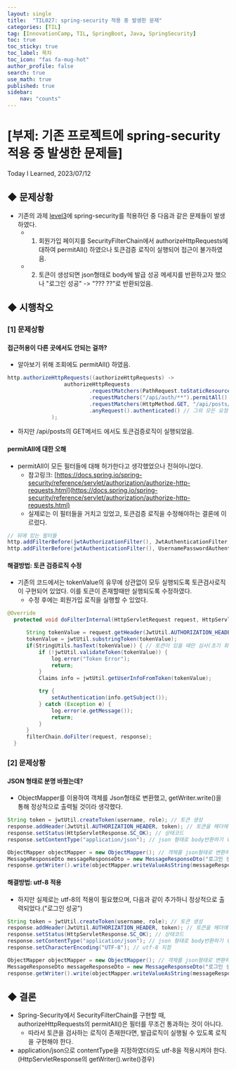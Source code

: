 ```yaml
---
layout: single
title:  "TIL027: spring-security 적용 중 발생한 문제"
categories: [TIL]
tag: [InnovationCamp, TIL, SpringBoot, Java, SpringSecurity] 
toc: true
toc_sticky: true
toc_label: 목차
toc_icon: "fas fa-mug-hot"
author_profile: false
search: true
use_math: true
published: true
sidebar:
    nav: "counts"
---
```


# [부제: 기존 프로젝트에 spring-security 적용 중 발생한 문제들]
Today I Learned, 2023/07/12

## ◆ 문제상황
- 기존의 과제 [level3](https://yihwanryu.github.io/til/TIL026/)에 spring-security를 적용하던 중 다음과 같은 문제들이 발생하였다.
  - 1) 회원가입 페이지를 SecurityFilterChain에서 authorizeHttpRequests에 대하여 permitAll() 하였으나 토큰검증 로직이 실행되어 접근이 불가하였음.
  - 2) 토큰이 생성되면 json형태로 body에 발급 성공 메세지를 반환하고자 했으나 "로그인 성공" -> "??? ??"로 반환되었음.

## ◆ 시행착오
### [1] 문제상황 
#### 접근허용이 다른 곳에서도 안되는 걸까?
  - 알아보기 위해 조회에도 permitAll() 하였음.
  
  ```java
  http.authorizeHttpRequests((authorizeHttpRequests) ->
                    authorizeHttpRequests
                            .requestMatchers(PathRequest.toStaticResources().atCommonLocations()).permitAll() // resources 접근 허용
                            .requestMatchers("/api/auth/**").permitAll() // api/auth/로 시작하는 요청 모두 접근 허가
                            .requestMatchers(HttpMethod.GET, "/api/posts/**").permitAll() // 게시글 조회는 모두 허용
                            .anyRequest().authenticated() // 그외 모든 요청 인증 처리
                );

  ```

  - 하지만 /api/posts의 GET메서드 에서도 토큰검증로직이 실행되었음.

#### permitAll에 대한 오해
  - permitAll이 모든 필터들에 대해 허가한다고 생각했었으나 전혀아니었다.
    - 참고링크: [https://docs.spring.io/spring-security/reference/servlet/authorization/authorize-http-requests.html](https://docs.spring.io/spring-security/reference/servlet/authorization/authorize-http-requests.html)
    - 실제로는 이 필터들을 거치고 있었고, 토큰검증 로직을 수정해야하는 결론에 이르렀다.

  ```java
  // 뒤에 있는 필터들
  http.addFilterBefore(jwtAuthorizationFilter(), JwtAuthenticationFilter.class);
  http.addFilterBefore(jwtAuthenticationFilter(), UsernamePasswordAuthenticationFilter.class);
  ```


#### 해결방법: 토큰 검증로직 수정
  - 기존의 코드에서는 tokenValue의 유무에 상관없이 모두 실행되도록 토큰검사로직이 구현되어 있었다. 이를 토큰이 존재할때만 실행되도록 수정하였다.
    - 수정 후에는 회원가입 로직을 실행할 수 있었다.
  
  ```java
  @Override
    protected void doFilterInternal(HttpServletRequest request, HttpServletResponse response, FilterChain filterChain) throws ServletException, IOException {

        String tokenValue = request.getHeader(JwtUtil.AUTHORIZATION_HEADER);
        tokenValue = jwtUtil.substringToken(tokenValue);
        if(StringUtils.hasText(tokenValue)) { // 토큰이 있을 때만 심사(초기 회원가입시에 필터를 거치면 오류가 발생되므로)
            if (!jwtUtil.validateToken(tokenValue)) {
                log.error("Token Error");
                return;
            }
            Claims info = jwtUtil.getUserInfoFromToken(tokenValue);

            try {
                setAuthentication(info.getSubject());
            } catch (Exception e) {
                log.error(e.getMessage());
                return;
            }
        }
        filterChain.doFilter(request, response);
    }
  
  ```

### [2] 문제상황 
#### JSON 형태로 분명 바꿨는데?
  - ObjectMapper를 이용하여 객체를 Json형태로 변환했고, getWriter.write()을 통해 정상적으로 출력될 것이라 생각했다.

  ```java
  String token = jwtUtil.createToken(username, role); // 토큰 생성
  response.addHeader(JwtUtil.AUTHORIZATION_HEADER, token); // 토큰을 헤더에 담음
  response.setStatus(HttpServletResponse.SC_OK); // 상태코드
  response.setContentType("application/json"); // json 형태로 body반환하기 위한 헤더

  ObjectMapper objectMapper = new ObjectMapper(); // 객체를 json형태로 변환하기 위해.
  MessageResponseDto messageResponseDto = new MessageResponseDto("로그인 성공", HttpStatus.OK.toString()); // body에 넣을 데이터
  response.getWriter().write(objectMapper.writeValueAsString(messageResponseDto)); // json형태로 body에 반환
  ```

#### 해결방법: utf-8 적용
  - 하지만 실제로는 utf-8의 적용이 필요했으며, 다음과 같이 추가하니 정상적으로 출력되었다.("로그인 성공")

  ```java
  String token = jwtUtil.createToken(username, role); // 토큰 생성
  response.addHeader(JwtUtil.AUTHORIZATION_HEADER, token); // 토큰을 헤더에 담음
  response.setStatus(HttpServletResponse.SC_OK); // 상태코드
  response.setContentType("application/json"); // json 형태로 body반환하기 위한 헤더
  response.setCharacterEncoding("UTF-8"); // utf-8 지정

  ObjectMapper objectMapper = new ObjectMapper(); // 객체를 json형태로 변환하기 위해.
  MessageResponseDto messageResponseDto = new MessageResponseDto("로그인 성공", HttpStatus.OK.toString()); // body에 넣을 데이터
  response.getWriter().write(objectMapper.writeValueAsString(messageResponseDto)); // json형태로 body에 반환
  ```



## ◆ 결론
- Spring-Security에서 SecurityFilterChain를 구현할 때, authorizeHttpRequests의 permitAll()은 필터를 무조건 통과하는 것이 아니다.
  - 따라서 토큰을 검사하는 로직이 존재한다면, 발급로직이 실행될 수 있도록 로직을 구현해야 한다. 
- application/json으로 contentType을 지정하였더라도 utf-8을 적용시켜야 한다.(HttpServletResponse의 getWriter().write()경우)